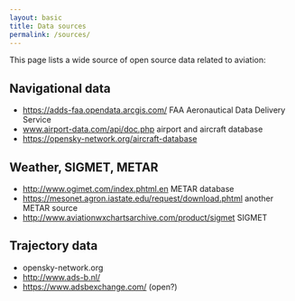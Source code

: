 ```yaml
---
layout: basic
title: Data sources
permalink: /sources/
---
```


This page lists a wide source of open source data related to aviation:

## Navigational data

- https://adds-faa.opendata.arcgis.com/ FAA Aeronautical Data Delivery Service
- www.airport-data.com/api/doc.php airport and aircraft database
- https://opensky-network.org/aircraft-database

## Weather, SIGMET, METAR

- http://www.ogimet.com/index.phtml.en METAR database
- https://mesonet.agron.iastate.edu/request/download.phtml another METAR source
- http://www.aviationwxchartsarchive.com/product/sigmet SIGMET

## Trajectory data

- opensky-network.org
- http://www.ads-b.nl/
- https://www.adsbexchange.com/ (open?)
